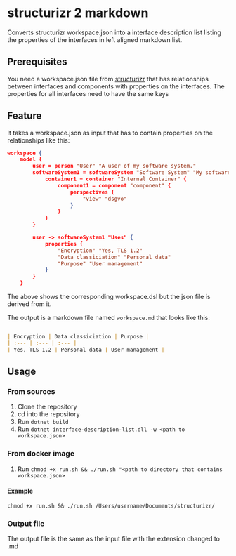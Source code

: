 # structurizr 2 markdown

Converts structurizr workspace.json into a interface description list listing the properties of the interfaces in left aligned markdown list.

## Prerequisites

You need a workspace.json file from [structurizr](https://structurizr.com/help/express/structurizr-json)
that has relationships between interfaces and components with properties on the interfaces.
The properties for all interfaces need to have the same keys

## Feature

It takes a workspace.json as input that has to contain properties on the relationships like this:

```json
workspace {
    model {
        user = person "User" "A user of my software system."
        softwareSystem1 = softwareSystem "Software System" "My software system." {
            container1 = container "Internal Container" {
                component1 = component "component" {
                    perspectives {
                        "view" "dsgvo"
                    }
                }
            }
        }

        user -> softwareSystem1 "Uses" {
            properties {
                "Encryption" "Yes, TLS 1.2"
                "Data classiciation" "Personal data"
                "Purpose" "User management"
            }
        }
    }
```

The above shows the corresponding workspace.dsl but the json file is derived from it.

The output is a markdown file named `workspace.md` that looks like this:

```markdown

| Encryption | Data classiciation | Purpose |
| :--- | :--- | :--- |
| Yes, TLS 1.2 | Personal data | User management |
``````

## Usage

### From sources

1) Clone the repository
2) cd into the repository
3) Run `dotnet build`
4) Run `dotnet interface-description-list.dll -w <path to workspace.json>`

### From docker image

 1) Run `chmod +x run.sh && ./run.sh "<path to directory that contains workspace.json>`

#### Example

    chmod +x run.sh && ./run.sh /Users/username/Documents/structurizr/

### Output file

The  output file is the same as the input file with the extension changed to .md
